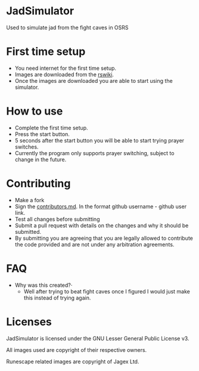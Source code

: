 # JadSimulator
Used to simulate jad from the fight caves in OSRS

# First time setup
* You need internet for the first time setup.
* Images are downloaded from the [rswiki](http://2007.runescape.wikia.com/).
* Once the images are downloaded you are able to start using the simulator.

# How to use
* Complete the first time setup.
* Press the start button.
* 5 seconds after the start button you will be able to start trying prayer switches.
* Currently the program only supports prayer switching, subject to change in the future.

# Contributing
* Make a fork
* Sign the [contributors.md](CONTRIBUTORS.MD). In the format github username - github user link.
* Test all changes before submitting
* Submit a pull request with details on the changes and why it should be submitted.
* By submitting you are agreeing that you are legally allowed to contribute the code provided and are not under any arbitration agreements.

# FAQ 
* Why was this created?⋅
  * Well after trying to beat fight caves once I figured I would just make this instead of trying again.

# Licenses
JadSimulator is licensed under the GNU Lesser General Public License v3.

All images used are copyright of their respective owners.

Runescape related images are copyright of Jagex Ltd.
